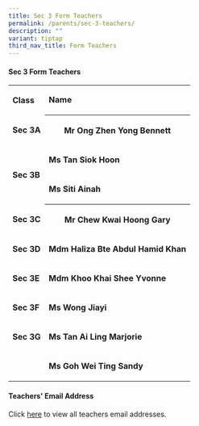 ```yaml
---
title: Sec 3 Form Teachers
permalink: /parents/sec-3-teachers/
description: ""
variant: tiptap
third_nav_title: Form Teachers
---
```

<h4>Sec 3 Form Teachers</h4>
<p></p>
<table style="minWidth: 50px">
<colgroup>
<col>
<col>
</colgroup>
<tbody>
<tr>
<td rowspan="1" colspan="1">
<p><strong>Class</strong>
</p>
</td>
<td rowspan="1" colspan="1">
<p><strong>Name</strong>
</p>
</td>
</tr>
<tr>
<td rowspan="1" colspan="1">
<p><strong>Sec 3A</strong>
</p>
</td>
<th rowspan="1" colspan="1">
<p>Mr Ong Zhen Yong Bennett</p>
</th>
</tr>
<tr>
<td rowspan="2" colspan="1">
<p><strong>Sec 3B</strong>
</p>
</td>
<td rowspan="1" colspan="1">
<p><strong>Ms Tan Siok Hoon</strong>
</p>
</td>
</tr>
<tr>
<td rowspan="1" colspan="1">
<p><strong>Ms Siti Ainah</strong>
</p>
</td>
</tr>
<tr>
<td rowspan="1" colspan="1">
<p><strong>Sec 3C</strong>
</p>
</td>
<th rowspan="1" colspan="1">
<p>Mr Chew Kwai Hoong Gary</p>
</th>
</tr>
<tr>
<td rowspan="1" colspan="1">
<p><strong>Sec 3D</strong>
</p>
</td>
<td rowspan="1" colspan="1">
<p><strong>Mdm Haliza Bte Abdul Hamid Khan</strong>
</p>
</td>
</tr>
<tr>
<td rowspan="1" colspan="1">
<p><strong>Sec 3E</strong>
</p>
</td>
<td rowspan="1" colspan="1">
<p><strong>Mdm Khoo Khai Shee Yvonne&nbsp;</strong>
</p>
</td>
</tr>
<tr>
<td rowspan="1" colspan="1">
<p><strong>Sec 3F</strong>
</p>
</td>
<td rowspan="1" colspan="1">
<p><strong>Ms Wong Jiayi</strong>
</p>
</td>
</tr>
<tr>
<td rowspan="1" colspan="1">
<p><strong>Sec 3G</strong>
</p>
</td>
<td rowspan="1" colspan="1">
<p><strong>Ms Tan Ai Ling Marjorie</strong>
</p>
</td>
</tr>
<tr>
<td rowspan="1" colspan="1">
<p></p>
</td>
<td rowspan="1" colspan="1">
<p><strong>Ms Goh Wei Ting Sandy</strong>
</p>
</td>
</tr>
</tbody>
</table>
<h4>Teachers' Email Address</h4>
<p>Click&nbsp;<a href="https://staging.d1wp5xkpm2dbnc.amplifyapp.com/parents/teachers-email-address/" rel="noopener noreferrer nofollow" target="_blank">here</a>&nbsp;to
view all teachers email addresses.</p>
<p></p>
<p></p>
<p></p>